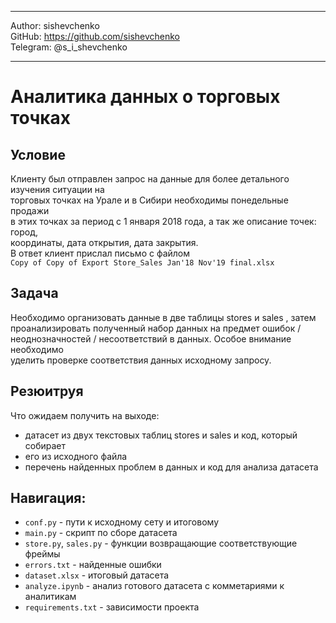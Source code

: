 ***
Author: sishevchenko  
GitHub: https://github.com/sishevchenko  
Telegram: @s_i_shevchenko  
***

# Аналитика данных о торговых точках
## Условие
Клиенту был отправлен запрос на данные для более детального изучения ситуации на  
торговых точках на Урале и в Сибири необходимы понедельные продажи  
в этих точках за период с 1 января 2018 года, а так же описание точек: город,  
координаты, дата открытия, дата закрытия.  
В ответ клиент прислал письмо с файлом  
`Copy of Copy of Export Store_Sales Jan'18 Nov'19 final.xlsx`  

## Задача
Необходимо организовать данные в две таблицы stores и sales , затем  
проанализировать полученный набор данных на предмет ошибок /  
неоднозначностей / несоответствий в данных. Особое внимание необходимо  
уделить проверке соответствия данных исходному запросу.  

## Резюитруя
Что ожидаем получить на выходе:  
- датасет из двух текстовых таблиц stores и sales и код, который собирает
- его из исходного файла
- перечень найденных проблем в данных и код для анализа датасета


## Навигация:
- `conf.py` - пути к исходному сету и итоговому
- `main.py` - скрипт по сборе датасета
- `store.py`, `sales.py` - функции возвращающие соответствующие фреймы
- `errors.txt` - найденные ошибки
- `dataset.xlsx` - итоговый датасета
- `analyze.ipynb` - анализ готового датасета с комметариями к аналитикам
- `requirements.txt` - зависимости проекта
